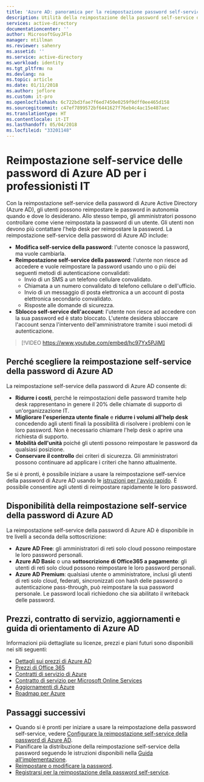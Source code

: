 ```yaml
---
title: 'Azure AD: panoramica per la reimpostazione password self-service | Microsoft Docs'
description: Utilità della reimpostazione della password self-service di Azure AD per l'organizzazione
services: active-directory
documentationcenter: ''
author: MicrosoftGuyJFlo
manager: mtillman
ms.reviewer: sahenry
ms.assetid: ''
ms.service: active-directory
ms.workload: identity
ms.tgt_pltfrm: na
ms.devlang: na
ms.topic: article
ms.date: 01/11/2018
ms.author: joflore
ms.custom: it-pro
ms.openlocfilehash: 6c722bd3fae7f6ed7450e0259f9dff0ee465d158
ms.sourcegitcommit: c47ef7899572bf6441627f76eb4c4ac15e487aec
ms.translationtype: HT
ms.contentlocale: it-IT
ms.lasthandoff: 05/04/2018
ms.locfileid: "33201148"
---
```

# <a name="azure-ad-self-service-password-reset-for-the-it-professional"></a>Reimpostazione self-service delle password di Azure AD per i professionisti IT

Con la reimpostazione self-service della password di Azure Active Directory (Azure AD), gli utenti possono reimpostare le password in autonomia quando e dove lo desiderano. Allo stesso tempo, gli amministratori possono controllare come viene reimpostata la password di un utente. Gli utenti non devono più contattare l'help desk per reimpostare la password. La reimpostazione self-service della password di Azure AD include:

* **Modifica self-service della password**: l'utente conosce la password, ma vuole cambiarla.
* **Reimpostazione self-service della password**: l'utente non riesce ad accedere e vuole reimpostare la password usando uno o più dei seguenti metodi di autenticazione convalidati:
   * Invio di un SMS a un telefono cellulare convalidato.
   * Chiamata a un numero convalidato di telefono cellulare o dell'ufficio.
   * Invio di un messaggio di posta elettronica a un account di posta elettronica secondario convalidato.
   * Risposte alle domande di sicurezza.
* **Sblocco self-service dell'account**: l'utente non riesce ad accedere con la sua password ed è stato bloccato. L'utente desidera sbloccare l'account senza l'intervento dell'amministratore tramite i suoi metodi di autenticazione.

> [!VIDEO https://www.youtube.com/embed/hc97Yx5PJiM]

## <a name="why-choose-azure-ad-sspr"></a>Perché scegliere la reimpostazione self-service della password di Azure AD

La reimpostazione self-service della password di Azure AD consente di:

* **Ridurre i costi**, perché le reimpostazioni delle password tramite help desk rappresentano in genere il 20% delle chiamate di supporto di un'organizzazione IT. 
* **Migliorare l'esperienza utente finale** e **ridurre i volumi all'help desk** concedendo agli utenti finali la possibilità di risolvere i problemi con le loro password. Non è necessario chiamare l'help desk o aprire una richiesta di supporto.
* **Mobilità dell'unità** poiché gli utenti possono reimpostare le password da qualsiasi posizione.
* **Conservare il controllo** dei criteri di sicurezza. Gli amministratori possono continuare ad applicare i criteri che hanno attualmente.

Se si è pronti, è possibile iniziare a usare la reimpostazione self-service della password di Azure AD usando le [istruzioni per l'avvio rapido](quickstart-sspr.md). È possibile consentire agli utenti di reimpostare rapidamente le loro password.

## <a name="azure-ad-sspr-availability"></a>Disponibilità della reimpostazione self-service della password di Azure AD

La reimpostazione self-service della password di Azure AD è disponibile in tre livelli a seconda della sottoscrizione:

* **Azure AD Free**: gli amministratori di reti solo cloud possono reimpostare le loro password personali.
* **Azure AD Basic** o una **sottoscrizione di Office365 a pagamento**: gli utenti di reti solo cloud possono reimpostare le loro password personali.
* **Azure AD Premium**: qualsiasi utente o amministratore, inclusi gli utenti di reti solo cloud, federati, sincronizzati con hash delle password o autenticazione pass-through, può reimpostare la sua password personale. Le password locali richiedono che sia abilitato il writeback delle password.

## <a name="azure-ad-pricing-sla-updates-and-roadmap"></a>Prezzi, contratto di servizio, aggiornamenti e guida di orientamento di Azure AD

Informazioni più dettagliate su licenze, prezzi e piani futuri sono disponibili nei siti seguenti:

* [Dettagli sui prezzi di Azure AD](https://azure.microsoft.com/pricing/details/active-directory/)
* [Prezzi di Office 365](https://products.office.com/compare-all-microsoft-office-products?tab=2)
* [Contratti di servizio di Azure](https://azure.microsoft.com/support/legal/sla/)
* [Contratto di servizio per Microsoft Online Services](http://go.microsoft.com/fwlink/?LinkID=272026&clcid=0x409)
* [Aggiornamenti di Azure](https://azure.microsoft.com/updates/)
* [Roadmap per Azure](https://www.microsoft.com/cloud-platform/roadmap-recently-available)

## <a name="next-steps"></a>Passaggi successivi

* Quando si è pronti per iniziare a usare la reimpostazione della password self-service, vedere [Configurare la reimpostazione self-service della password di Azure AD](quickstart-sspr.md).
* Pianificare la distribuzione della reimpostazione self-service della password seguendo le istruzioni disponibili nella [Guida all'implementazione](howto-sspr-deployment.md).
* [Reimpostare o modificare la password](../active-directory-passwords-update-your-own-password.md).
* [Registrarsi per la reimpostazione della password self-service](../active-directory-passwords-reset-register.md).
